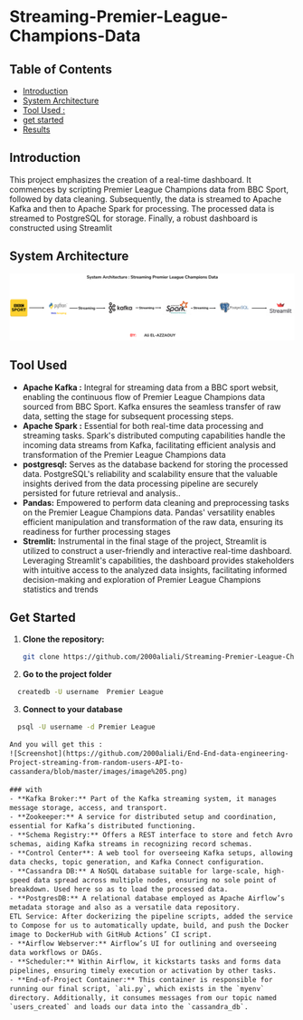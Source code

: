 # Streaming-Premier-League-Champions-Data



<!-- TABLE OF CONTENTS -->
## Table of Contents
- [Introduction](#introduction)
- [System Architecture](#SystemArchitecture)
- [Tool Used :](#ToolUsed )
- [get started](#getstarted)
- [Results](#license)
<!-- END OF TABLE OF CONTENTS -->




<a name="introduction"></a>
## Introduction
This project emphasizes the creation of a real-time dashboard. It commences by scripting Premier League Champions data from BBC Sport, followed by data cleaning. Subsequently, the data is streamed to Apache Kafka and then to Apache Spark for processing. The processed data is streamed to PostgreSQL for storage. Finally, a robust dashboard is constructed using Streamlit
<a name="SystemArchitecture"></a>
## System Architecture
![Screenshot](https://github.com/2000aliali/Streaming-Premier-League-Champions-Data/blob/main/Images/System%20Architecture.png)



<a name="ToolUsed "></a>
## Tool Used




- **Apache Kafka :** Integral for streaming data from a BBC sport websit, enabling the continuous flow of Premier League Champions data sourced from BBC Sport. Kafka ensures the seamless transfer of raw data, setting the stage for subsequent processing steps.
- **Apache Spark :** Essential for both real-time data processing and streaming tasks. Spark's distributed computing capabilities handle the incoming data streams from Kafka, facilitating efficient analysis and transformation of the Premier League Champions data
- **postgresql:** Serves as the database backend for storing the processed data. PostgreSQL's reliability and scalability ensure that the valuable insights derived from the data processing pipeline are securely persisted for future retrieval and analysis..
- **Pandas:** Empowered to perform data cleaning and preprocessing tasks on the Premier League Champions data. Pandas' versatility enables efficient manipulation and transformation of the raw data, ensuring its readiness for further processing stages
- **Stremlit:** Instrumental in the final stage of the project, Streamlit is utilized to construct a user-friendly and interactive real-time dashboard. Leveraging Streamlit's capabilities, the dashboard provides stakeholders with intuitive access to the analyzed data insights, facilitating informed decision-making and exploration of Premier League Champions statistics and trends

<a name="getstarted"></a>


## Get Started
1. **Clone the repository:**
   ```sh
   git clone https://github.com/2000aliali/Streaming-Premier-League-Champions-Data.git
2. **Go to the project folder**
 ```sh
   createdb -U username  Premier League

```
3. **Connect to your database**
 ```sh
   psql -U username -d Premier League
 ```

 ```
And you will get this :
![Screenshot](https://github.com/2000aliali/End-End-data-engineering-Project-streaming-from-random-users-API-to-cassandera/blob/master/images/image%205.png)

### with
- **Kafka Broker:** Part of the Kafka streaming system, it manages message storage, access, and transport.
- **Zookeeper:** A service for distributed setup and coordination, essential for Kafka’s distributed functioning.
- **Schema Registry:** Offers a REST interface to store and fetch Avro schemas, aiding Kafka streams in recognizing record schemas.
- **Control Center**: A web tool for overseeing Kafka setups, allowing data checks, topic generation, and Kafka Connect configuration.
- **Cassandra DB:** A NoSQL database suitable for large-scale, high-speed data spread across multiple nodes, ensuring no sole point of breakdown. Used here so as to load the processed data.
- **PostgresDB:** A relational database employed as Apache Airflow’s metadata storage and also as a versatile data repository.
ETL Service: After dockerizing the pipeline scripts, added the service to Compose for us to automatically update, build, and push the Docker image to DockerHub with GitHub Actions’ CI script.
- **Airflow Webserver:** Airflow’s UI for outlining and overseeing data workflows or DAGs.
- **Scheduler:** Within Airflow, it kickstarts tasks and forms data pipelines, ensuring timely execution or activation by other tasks.
- **End-of-Project Container:** This container is responsible for running our final script, `ali.py`, which exists in the `myenv` directory. Additionally, it consumes messages from our topic named `users_created` and loads our data into the `cassandra_db`.
